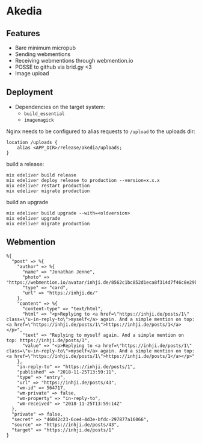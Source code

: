 # Akedia

## Features

* Bare minimum micropub
* Sending webmentions
* Receiving webmentions through webmention.io
* POSSE to github via brid.gy <3
* Image upload

## Deployment

* Dependencies on the target system:
  * `build_essential`
  * `imagemagick`

Nginx needs to be configured to alias requests to `/upload` to the uploads dir:

```
location /uploads {
    alias <APP_DIR>/release/akedia/uploads;
}
```


build a release:

```
mix edeliver build release
mix edeliver deploy release to production --version=x.x.x
mix edeliver restart production
mix edeliver migrate production
```

build an upgrade

```
mix edeliver build upgrade --with=<oldversion>
mix edeliver upgrade
mix edeliver migrate production
```

## Webmention

```
%{
  "post" => %{
    "author" => %{
      "name" => "Jonathan Jenne",
      "photo" => "https://webmention.io/avatar/inhji.de/8562c1bc852d1eca8f314d7f46c8e29bd5636efb1c4cdc1682aa8a80c5fd4167.jpg",
      "type" => "card",
      "url" => "https://inhji.de/"
    },
    "content" => %{
      "content-type" => "text/html",
      "html" => "<p>Replying to <a href=\"https://inhji.de/posts/1\" class=\"u-in-reply-to\">myself</a> again. And a simple mention on top: <a href=\"https://inhji.de/posts/1\">https://inhji.de/posts/1</a></p>",
      "text" => "Replying to myself again. And a simple mention on top: https://inhji.de/posts/1",
      "value" => "<p>Replying to <a href=\"https://inhji.de/posts/1\" class=\"u-in-reply-to\">myself</a> again. And a simple mention on top: <a href=\"https://inhji.de/posts/1\">https://inhji.de/posts/1</a></p>"
    },
    "in-reply-to" => "https://inhji.de/posts/1",
    "published" => "2018-11-25T13:59:11",
    "type" => "entry",
    "url" => "https://inhji.de/posts/43",
    "wm-id" => 564717,
    "wm-private" => false,
    "wm-property" => "in-reply-to",
    "wm-received" => "2018-11-25T13:59:14Z"
  },
  "private" => false,
  "secret" => "46042c23-6ce4-4d3e-bfdc-297877a16066",
  "source" => "https://inhji.de/posts/43",
  "target" => "https://inhji.de/posts/1"
}
```
